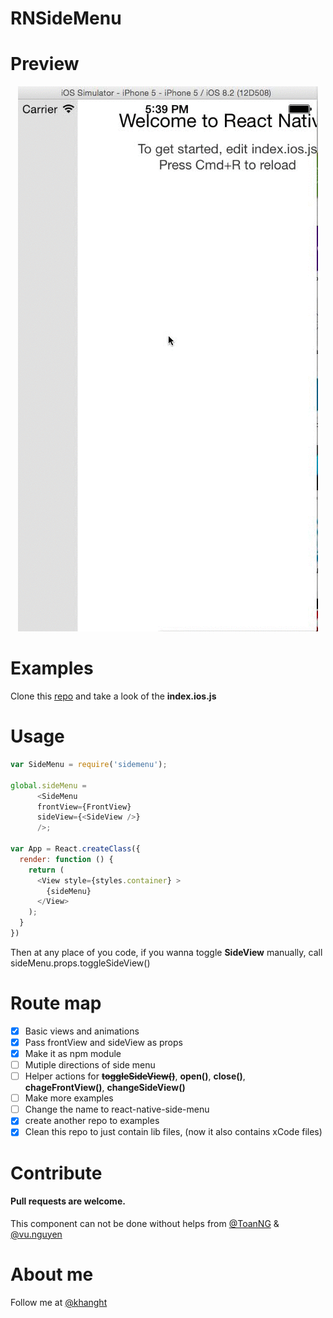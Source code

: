 # RNSideMenu

# Preview
<p align="center">
  <img src="https://raw.githubusercontent.com/khanghoang/RNSideView-Examples/master/demo.gif" /> 
</p>

# Examples

Clone this [repo](https://github.com/khanghoang/RNSideView-Examples) and take a look of the **index.ios.js**

# Usage

```javascript
var SideMenu = require('sidemenu');

global.sideMenu = 
      <SideMenu
      frontView={FrontView}
      sideView={<SideView />}
      />;

var App = React.createClass({
  render: function () {
    return (
      <View style={styles.container} >
        {sideMenu}
      </View>
    );
  }
})
```

Then at any place of you code, if you wanna toggle **SideView** manually, call sideMenu.props.toggleSideView()

# Route map
* [x] Basic views and animations
* [x] Pass frontView and sideView as props
* [x] Make it as npm module
* [ ] Mutiple directions of side menu
* [ ] Helper actions for ~~**toggleSideView()**~~, **open()**, **close()**, **chageFrontView()**, **changeSideView()**
* [ ] Make more examples
* [ ] Change the name to react-native-side-menu
* [x] create another repo to examples
* [x] Clean this repo to just contain lib files, (now it also contains xCode files)

# Contribute
#### Pull requests are welcome. 

This component can not be done without helps from [@ToanNG](https://github.com/ToanNG) & [@vu.nguyen](https://github.com/vunguyentuan)

# About me
Follow me at [@khanght](https://twitter.com/khanght)
